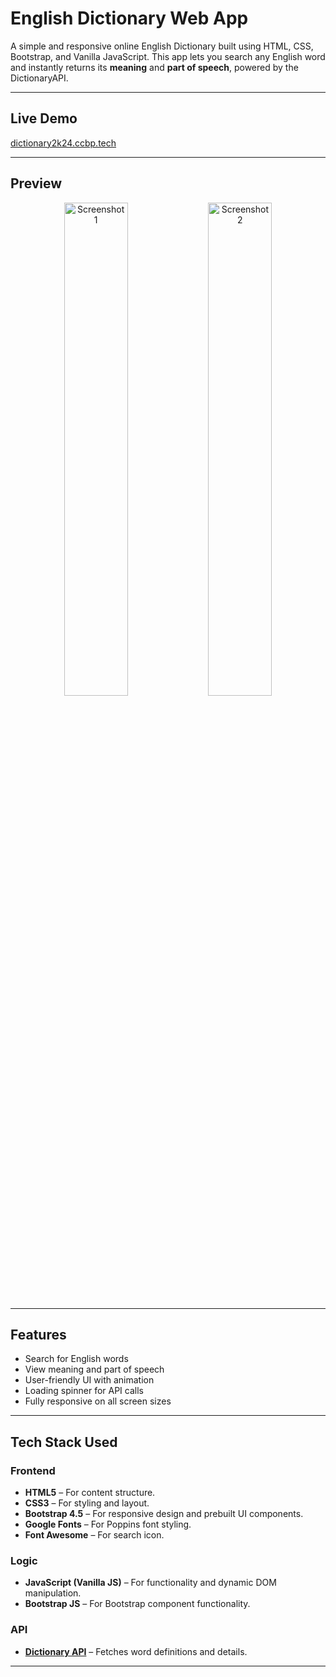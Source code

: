 # English Dictionary Web App

A simple and responsive online English Dictionary built using HTML, CSS, Bootstrap, and Vanilla JavaScript. This app lets you search any English word and instantly returns its **meaning** and **part of speech**, powered by the DictionaryAPI.

---

## Live Demo

[dictionary2k24.ccbp.tech](https://dictionary2k24.ccbp.tech)      

---

## Preview

<p align="center">
  <img src="https://github.com/user-attachments/assets/2cc2915e-ad56-4f5c-8c87-d75c04b7aa55" alt="Screenshot 1" width="45%" />
  <img src="https://github.com/user-attachments/assets/82da8e66-dd8d-4299-82f3-716146640ff4" alt="Screenshot 2" width="45%" />
</p>           



---

## Features

- Search for English words
- View meaning and part of speech
- User-friendly UI with animation
- Loading spinner for API calls
- Fully responsive on all screen sizes

---

## Tech Stack Used

### Frontend

- **HTML5** – For content structure.
- **CSS3** – For styling and layout.
- **Bootstrap 4.5** – For responsive design and prebuilt UI components.
- **Google Fonts** – For Poppins font styling.
- **Font Awesome** – For search icon.

### Logic

- **JavaScript (Vanilla JS)** – For functionality and dynamic DOM manipulation.
- **Bootstrap JS** – For Bootstrap component functionality.

### API

- **[Dictionary API](https://dictionaryapi.dev/)** – Fetches word definitions and details.

---



